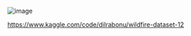

![image](https://github.com/user-attachments/assets/2c0170a9-d98f-4aee-823f-1e3dde89d01c)

https://www.kaggle.com/code/dilrabonu/wildfire-dataset-12
